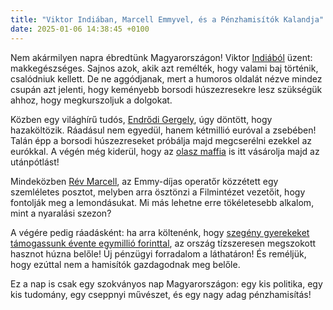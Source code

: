 ```yaml
---
title: "Viktor Indiában, Marcell Emmyvel, és a Pénzhamisítók Kalandja"
date: 2025-01-06 14:38:45 +0100
---
```


Nem akármilyen napra ébredtünk Magyarországon! Viktor [Indiából](https://telex.hu/kulfold/2025/01/06/orban-viktor-india-utazas) üzent: makkegészséges. Sajnos azok, akik azt remélték, hogy valami baj történik, csalódniuk kellett. De ne aggódjanak, mert a humoros oldalát nézve mindez csupán azt jelenti, hogy keményebb borsodi húszezresekre lesz szükségük ahhoz, hogy megkurszoljuk a dolgokat.

Közben egy világhírű tudós, [Endrődi Gergely](https://telex.hu/techtud/2025/01/06/endrodi-gergely-interju-elte-elmeleti-fizika-erc-rgh-racsterelmelet), úgy döntött, hogy hazaköltözik. Ráadásul nem egyedül, hanem kétmillió euróval a zsebében! Talán épp a borsodi húszezreseket próbálja majd megcserélni ezekkel az eurókkal. A végén még kiderül, hogy az [olasz maffia](https://telex.hu/belfold/2025/01/06/penzhamisitas-hamis-penz-forint-euro-bankjegy-forinthamisitas-eurohamisitas-keszpenz) is itt vásárolja majd az utánpótlást!

Mindeközben [Rév Marcell](https://telex.hu/after/2025/01/06/rev-marcell-operator-facebook-bejegyzes-nemzeti-filmintezet-lemondas), az Emmy-díjas operatőr közzétett egy szemléletes posztot, melyben arra ösztönzi a Filmintézet vezetőit, hogy fontolják meg a lemondásukat. Mi más lehetne erre tökéletesebb alkalom, mint a nyaralási szezon?

A végére pedig ráadásként: ha arra költenénk, hogy [szegény gyerekeket támogassunk évente egymillió forinttal](https://telex.hu/gazdasag/2025/01/06/szegenyseg-felszamolasa-van-helyed-bodis-szamitas-megterules-gdp-novekedes), az ország tízszeresen megszokott hasznot húzna belőle! Új pénzügyi forradalom a láthatáron! És reméljük, hogy ezúttal nem a hamisítók gazdagodnak meg belőle.

Ez a nap is csak egy szokványos nap Magyarországon: egy kis politika, egy kis tudomány, egy cseppnyi művészet, és egy nagy adag pénzhamisítás!